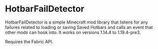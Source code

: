 # HotbarFailDetector
HotbarFailDetector is a simple Minecraft mod library that listens for any failures related to loading or saving Saved
Hotbars and calls an event that other mods can hook into. It works on versions 1.14.4 to 1.19.4-pre3.

Requires the Fabric API.
